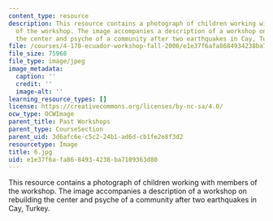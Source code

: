 ```yaml
---
content_type: resource
description: This resource contains a photograph of children working with members
  of the workshop. The image accompanies a description of a workshop on rebuilding
  the center and psyche of a community after two earthquakes in Cay, Turkey.
file: /courses/4-170-ecuador-workshop-fall-2006/e1e37f6afa8684934238ba7109363d80_6.jpg
file_size: 75968
file_type: image/jpeg
image_metadata:
  caption: ''
  credit: ''
  image-alt: ''
learning_resource_types: []
license: https://creativecommons.org/licenses/by-nc-sa/4.0/
ocw_type: OCWImage
parent_title: Past Workshops
parent_type: CourseSection
parent_uid: 3d6afc6e-c5c2-24b1-ad6d-cb1fe2e8f3d2
resourcetype: Image
title: 6.jpg
uid: e1e37f6a-fa86-8493-4238-ba7109363d80
---
```

This resource contains a photograph of children working with members of the workshop. The image accompanies a description of a workshop on rebuilding the center and psyche of a community after two earthquakes in Cay, Turkey.